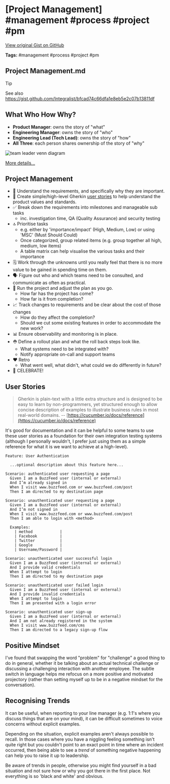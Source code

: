 # [Project Management] #management #process #project #pm

[View original Gist on GitHub](https://gist.github.com/Integralist/0fd4f4b627ce3aef0278862bd16e4b71)

**Tags:** #management #process #project #pm

## Project Management.md

> [!TIP]
> See also https://gist.github.com/Integralist/bfcad74c66dfa1e8eb5e2c07b13811df

## What Who How Why?

- **Product Manager**: owns the story of "what"
- **Engineering Manager**: owns the story of "who"
- **Engineering Lead (Tech Lead)**: owns the story of "how"
- **All Three**: each person shares ownership of the story of "why"

![team leader venn diagram](https://user-images.githubusercontent.com/180050/40474139-1dd70be4-5f36-11e8-8bc4-590d4f2178ba.png)

[More details...](https://medium.com/making-meetup/em-el-pm-venn-diagram-764e79b42baf)

## Project Management

- 🤔 Understand the requirements, and specifically why they are important. 
- 📝 Create simple/high-level Gherkin [user stories](#user-stories) to help understand the product values and standards. 
- ✅ Break down the requirements into milestones and manageable sub tasks 
  - inc. investigation time, QA (Quality Assurance) and security testing
- 🔝 Prioritise tasks
  - e.g. either by 'importance/impact' (High, Medium, Low) or using 'MSC' (Must Should Could)
  - Once categorized, group related items (e.g. group together all high, medium, low items)
  - A table matrix can help visualise the various tasks and their importance
- 🗒 Work through the unknowns until you really feel that there is no more value to be gained in spending time on them.
- 🗣 Figure out who and which teams need to be consulted, and communicate as often as practical.
- 📆 Run the project and adjust the plan as you go. 
  - How far has the project has come? 
  - How far is it from completion?
- 📈 Track changes to requirements and be clear about the cost of those changes
  - How do they affect the completion?
  - Should we cut some existing features in order to accommodate the new work? 
- 📊 Ensure observability and monitoring is in place. 
- ⛑ Define a rollout plan and what the roll back steps look like. 
  - What systems need to be integrated with?
  - Notify appropriate on-call and support teams
- ❤️ Retro 
  - What went well, what didn't, what could we do differently in future?
- 🎉 CELEBRATE!

## User Stories

> Gherkin is plain-text with a little extra structure and is designed to be easy to learn by non-programmers, yet structured enough to allow concise description of examples to illustrate business rules in most real-world domains. -- [https://cucumber.io/docs/reference](https://cucumber.io/docs/reference)

It's good for documentation and it can be helpful to some teams to use these user stories as a foundation for their own integration testing systems (although I personally wouldn't, I prefer just using them as a simple reference for what it is we want to achieve at a high-level).

```cucumber
Feature: User Authentication
  
  ...optional description about this feature here...

Scenario: authenticated user requesting a page
  Given I am a BuzzFeed user (internal or external)
  And I’m already signed in
  When I visit www.buzzfeed.com or www.buzzfeed.com/post
  Then I am directed to my destination page

Scenario: unauthenticated user requesting a page
  Given I am a BuzzFeed user (internal or external)
  And I’m not signed in
  When I visit www.buzzfeed.com or www.buzzfeed.com/post
  Then I am able to login with <method>

  Examples:
    | method            |
    | Facebook          |
    | Twitter           |
    | Google            |
    | Username/Password |

Scenario: unauthenticated user successful login
  Given I am a BuzzFeed user (internal or external)
  And I provide valid credentials
  When I attempt to login
  Then I am directed to my destination page

Scenario: unauthenticated user failed login
  Given I am a BuzzFeed user (internal or external)
  And I provide invalid credentials
  When I attempt to login
  Then I am presented with a login error

Scenario: unauthenticated user sign-up
  Given I am a BuzzFeed user (internal or external)
  And I am not already registered in the system
  When I visit www.buzzfeed.com/cms
  Then I am directed to a legacy sign-up flow
```

## Positive Mindset

I've found that swapping the word "problem" for "challenge" a good thing to do in general, whether it be talking about an actual technical challenge or discussing a challenging interaction with another employee. The subtle switch in language helps me refocus on a more positive and motivated projectory (rather than setting myself up to be in a negative mindset for the conversation).

## Recognising Trends

It can be useful, when reporting to your line manager (e.g. 1:1's where you discuss things that are on your mind), it can be difficult sometimes to voice concerns without explicit examples. 

Depending on the situation, explicit examples aren't always possible to recall. In those cases where you have a niggling feeling something isn't quite right but you couldn't point to an exact point in time where an incident occurred, then being able to see a _trend_ of something negative happening can help you to raise it up to leadership.

Be aware of trends in people, otherwise you might find yourself in a bad situation and not sure how or why you got there in the first place. Not everything is so 'black and white' and obvious.

